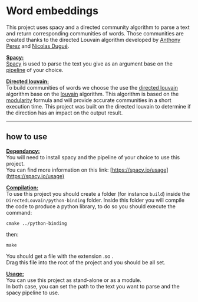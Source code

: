 # Word embeddings   

This project uses spacy and a directed community algorithm to 
parse a text and return corresponding communities of words.
Those communities are created thanks to the directed Louvain algorithm
developed by [Anthony Perez](https://www.univ-orleans.fr/lifo/membres/Anthony.Perez) and 
[Nicolas Dugué](https://lium.univ-lemans.fr/team/nicolas-dugue/).


<u>**Spacy:**</u>  
[Spacy](https://spacy.io/) is used to parse the text you give as an argument base on the 
[pipeline](https://spacy.io/usage/processing-pipelines) of your choice.

<u>**Directed louvain:**</u>    
To build communities of words we choose the use the [directed louvain](https://github.com/anthonimes/DirectedLouvain) algorithm
base on the [louvain](https://sites.google.com/site/findcommunities/) algorithm. 
This algorithm is based on the [modularity](https://en.wikipedia.org/wiki/Modularity_(networks)) formula and will provide accurate
communities in a short execution time.
This project was built on the directed louvain to determine if the direction has an
impact on the output result.

---
## how to use
<u>**Dependancy:**</u>   
You will need to install spacy and the pipeline of your choice
to use this project.   
You can find more information on this link: [https://spacy.io/usage](https://spacy.io/usage)

<u>**Compilation:**</u>   
To use this project you should create a folder (for instance `build`) inside the 
`DirectedLouvain/python-binding` folder. Inside this folder you will compile the code to produce a python library,
to do so you should execute the command: 

    cmake ../python-binding

then:

    make

You should get a file with the extension .so .  
Drag this file into the root of the project and you should be all set.

<u>**Usage:**</u>      
You can use this project as stand-alone or as a module.   
In both case, you can set the path to the text you want to parse and 
the spacy pipeline to use.
